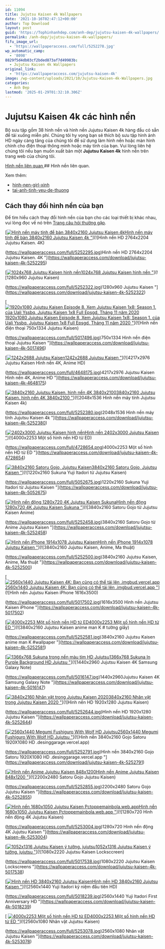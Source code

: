 ```yaml
---
id: 11094
title: Jujutsu Kaisen 4k Wallpapers
date: '2021-10-16T02:47:12+00:00'
author: Top Download
layout: post
guid: 'https://Tophinhanhdep.com/anh-dep/jujutsu-kaisen-4k-wallpapers/'
permalink: /anh-dep/jujutsu-kaisen-4k-wallpapers/
fifu_image_url:
  - 'https://wallpaperaccess.com/full/5252278.jpg'
wp_automatic_camp:
  - '8098'
8829f5d4db03cf2bded873af7d49983b:
  - Jujutsu Kaisen 4k Wallpapers
original_link:
  - 'https://wallpaperaccess.com/jujutsu-kaisen-4k'
image: /wp-content/uploads/2021/10/Jujutsu-Kaisen-4k-Wallpapers.jpg
categories:
  - Ảnh Đẹp
lastmod: '2025-01-29T01:32:10.306Z'
---
```

# Jujutsu Kaisen 4k các hình nền

Bộ sưu tập gồm 38 hình nền và hình nền Jujutsu Kaisen 4k hàng đầu có sẵn để tải xuống miễn phí. Chúng tôi hy vọng bạn sẽ thích bộ sưu tập hình ảnh HD ngày càng tăng của chúng tôi để sử dụng làm hình nền hoặc màn hình chính cho điện thoại thông minh hoặc máy tính của bạn. Vui lòng liên hệ chúng tôi nếu bạn muốn xuất bản một **Jujutsu Kaisen 4k** hình nền trên trang web của chúng tôi.

[Hình nền liên quan ](#related) ## Hình nền liên quan.

   
 Xem thêm:

   
- [hinh-nen-girl-xinh](https://tophinhanhdep.com/gai-xinh/hinh-nen-girl-xinh/)
- [tai-anh-tinh-yeu-de-thuong](https://tophinhanhdep.com/anh-tinh-yeu/tai-anh-tinh-yeu-de-thuong/)

## Cách thay đổi hình nền của bạn

Để tìm hiểu cách thay đổi hình nền của bạn cho các loại thiết bị khác nhau, vui lòng đọc về nó trên [Trang câu hỏi thường gặp](https://tophinhanhdep.com/faq/).

  
[[![Hình nền máy tính để bàn 3840x2160 Jujutsu Kaisen 4k](https://wallpaperaccess.com/full/5252278.jpg)Hình nền máy tính để bàn 3840x2160 Jujutsu Kaisen 4k "](https://wallpaperaccess.com/download/jujutsu-kaisen-4k-5252278)](![Hình nền HD 2764x2204 Jujutsu Kaisen.  4K)

(https://wallpaperaccess.com/full/5252295.jpg)Hình nền HD 2764x2204 Jujutsu Kaisen. 4K "](https://wallpaperaccess.com/download/jujutsu-kaisen-4k-5252295)

[[![1024x768 Jujutsu Kaisen hình nền](https://wallpaperaccess.com/full/4022283.jpg)1024x768 Jujutsu Kaisen hình nền "](https://wallpaperaccess.com/download/jujutsu-kaisen-4k-4022283)](![1280x960 Jujutsu Kaisen)

(https://wallpaperaccess.com/full/5252322.jpg)1280x960 Jujutsu Kaisen "](https://wallpaperaccess.com/download/jujutsu-kaisen-4k-5252322)

[[![1920x1080 Jujutsu Kaisen Episode 8. Xem Jujutsu Kaisen 1x8: Season 1. của Uali Yssbq.  Jujutsu Kaisen 1x8 Full Epsgd.  Tháng 11 năm 2020](https://wallpaperaccess.com/full/4648143.jpg)1920x1080 Jujutsu Kaisen Episode 8. Xem Jujutsu Kaisen 1x8: Season 1. của Uali Yssbq. Jujutsu Kaisen 1x8 Full Epsgd. Tháng 11 năm 2020 "](https://wallpaperaccess.com/download/jujutsu-kaisen-4k-4648143)](![Hình nền điện thoại 750x1334 Jujutsu Kaisen)

(https://wallpaperaccess.com/full/5017496.jpg)750x1334 Hình nền điện thoại Jujutsu Kaisen "](https://wallpaperaccess.com/download/jujutsu-kaisen-4k-5017496)

[[![1242x2688 Jujutsu Kaisen](https://wallpaperaccess.com/full/5017492.jpg)1242x2688 Jujutsu Kaisen "](https://wallpaperaccess.com/download/jujutsu-kaisen-4k-5017492)](![4217x2976 Jujutsu Kaisen Hình nền 4K, Anime HD)

(https://wallpaperaccess.com/full/4648175.jpg)4217x2976 Jujutsu Kaisen Hình nền 4K, Anime HD "](https://wallpaperaccess.com/download/jujutsu-kaisen-4k-4648175)

[[![3840x2160 Jujutsu Kaisen.  hình nền 4K 3840x2100](https://wallpaperaccess.com/full/5252361.jpg)3840x2160 Jujutsu Kaisen. hình nền 4K 3840x2100 "](https://wallpaperaccess.com/download/jujutsu-kaisen-4k-5252361)](![2048x1536 Hình nền máy tính Jujutsu Kaisen 4k)

(https://wallpaperaccess.com/full/5252380.jpg)2048x1536 Hình nền máy tính Jujutsu Kaisen 4k "](https://wallpaperaccess.com/download/jujutsu-kaisen-4k-5252380)

[[![2402x3000 Jujutsu Kaisen hình nền](https://wallpaperaccess.com/full/5018278.jpg)Hình nền 2402x3000 Jujutsu Kaisen "](https://wallpaperaccess.com/download/jujutsu-kaisen-4k-5018278)](![4000x2253 Một số hình nền HD từ ED)

(https://wallpaperaccess.com/full/4728654.png)4000x2253 Một số hình nền HD từ ED "](https://wallpaperaccess.com/download/jujutsu-kaisen-4k-4728654)

[[![3840x2160 Satoru Gojo, Jujutsu Kaisen](https://wallpaperaccess.com/full/5018268.jpg)3840x2160 Satoru Gojo, Jujutsu Kaisen "](https://wallpaperaccess.com/download/jujutsu-kaisen-4k-5018268)](![1220x2160 Sukuna Yuji Itadori từ Jujutsu Kaisen)

(https://wallpaperaccess.com/full/5052675.jpg)1220x2160 Sukuna Yuji Itadori từ Jujutsu Kaisen "](https://wallpaperaccess.com/download/jujutsu-kaisen-4k-5052675)

[[![Hình nền động 1280x720 4K Jujutsu Kaisen Sukuna](https://wallpaperaccess.com/full/5252455.jpg)Hình nền động 1280x720 4K Jujutsu Kaisen Sukuna "](https://wallpaperaccess.com/download/jujutsu-kaisen-4k-5252455)](![3840x2160 Satoru Gojo từ Jujutsu Kaisen Anime)

(https://wallpaperaccess.com/full/5252458.jpg)3840x2160 Satoru Gojo từ Anime Jujutsu Kaisen "](https://wallpaperaccess.com/download/jujutsu-kaisen-4k-5252458)

[[![Hình nền iPhone 1914x1078 Jujutsu Kaisen](https://wallpaperaccess.com/full/5252477.jpg)Hình nền iPhone 1914x1078 Jujutsu Kaisen "](https://wallpaperaccess.com/download/jujutsu-kaisen-4k-5252477)](![3840x2160 Jujutsu Kaisen, Anime, Ma thuật)

(https://wallpaperaccess.com/full/5252500.jpg)3840x2160 Jujutsu Kaisen, Anime, Ma thuật "](https://wallpaperaccess.com/download/jujutsu-kaisen-4k-5252500)

[[![2560x1440 Jujutsu Kaisen 4K: Bạn cũng có thể tải lên .imgbud.vercel.app](https://wallpaperaccess.com/full/5252572.jpg)2560x1440 Jujutsu Kaisen 4K: Bạn cũng có thể tải lên .imgbud.vercel.app "](https://wallpaperaccess.com/download/jujutsu-kaisen-4k-5252572)](![Hình nền Jujutsu Kaisen iPhone 1616x3500)

(https://wallpaperaccess.com/full/5017502.jpg)1616x3500 Hình nền Jujutsu Kaisen iPhone "](https://wallpaperaccess.com/download/jujutsu-kaisen-4k-5017502)

[[![4000x2253 Một số hình nền HD từ ED](https://wallpaperaccess.com/full/4648162.png)4000x2253 Một số hình nền HD từ ED "](https://wallpaperaccess.com/download/jujutsu-kaisen-4k-4648162)](![3840x2160 Jujutsu Kaisen anime man K # tường giấy)

(https://wallpaperaccess.com/full/5252581.jpg)3840x2160 Jujutsu Kaisen anime man K #wallpaper "](https://wallpaperaccess.com/download/jujutsu-kaisen-4k-5252581)

[[![1366x768 Sukuna trong nền màu tím HD Jujutsu](https://wallpaperaccess.com/full/5252588.jpg)1366x768 Sukuna In Purple Background HD Jujutsu "](https://wallpaperaccess.com/download/jujutsu-kaisen-4k-5252588)](![1440x2960 ​​Jujutsu Kaisen 4K Samsung Galaxy Note)

(https://wallpaperaccess.com/full/5016147.jpg)1440x2960 ​​Jujutsu Kaisen 4K Samsung Galaxy Note "](https://wallpaperaccess.com/download/jujutsu-kaisen-4k-5016147)

[[![3840x2160 Nhân vật trong Jujutsu Kaisen 2020](https://wallpaperaccess.com/full/5252633.jpg)3840x2160 Nhân vật trong Jujutsu Kaisen 2020 "](https://wallpaperaccess.com/download/jujutsu-kaisen-4k-5252633)](![Hình nền HD 1920x1280 Jujutsu Kaisen)

(https://wallpaperaccess.com/full/5252644.jpg)Hình nền HD 1920x1280 Jujutsu Kaisen "](https://wallpaperaccess.com/download/jujutsu-kaisen-4k-5252644)

[[![2560x1440 Megumi Fushiguro With Wolf HD Jujutsu](https://wallpaperaccess.com/full/5252694.jpg)2560x1440 Megumi Fushiguro With Wolf HD Jujutsu "](https://wallpaperaccess.com/download/jujutsu-kaisen-4k-5252694)](![Hình nền 3840x2160 Gojo Satoru 1920X1080 HD .desinggarage.vercel.app)

(https://wallpaperaccess.com/full/5252791.jpg)Hình nền 3840x2160 Gojo Satoru 1920X1080 HD .desinggarage.vercel.app "](https://wallpaperaccess.com/download/jujutsu-kaisen-4k-5252791)

[[![Hình nền Anime Jujutsu Kaisen 848x1200](https://wallpaperaccess.com/full/5252838.jpg)Hình nền Anime Jujutsu Kaisen 848x1200 "](https://wallpaperaccess.com/download/jujutsu-kaisen-4k-5252838)](![2200x2480 Satoru Gojo Jujutsu Kaisen)

(https://wallpaperaccess.com/full/5252855.jpg)2200x2480 Satoru Gojo Jujutsu Kaisen "](https://wallpaperaccess.com/download/jujutsu-kaisen-4k-5252855)

[[![Hình nền 1680x1050 Jujutsu Kaisen Pctoppemainbola.web.app](https://wallpaperaccess.com/full/5252925.jpg)Hình nền 1680x1050 Jujutsu Kaisen Pctoppemainbola.web.app "](https://wallpaperaccess.com/download/jujutsu-kaisen-4k-5252925)](![1280x720 Hình nền động 4K Jujutsu Kaisen)

(https://wallpaperaccess.com/full/5253004.jpg)1280x720 Hình nền động 4K Jujutsu Kaisen "](https://wallpaperaccess.com/download/jujutsu-kaisen-4k-5253004)

[[![1052x1316 Jujutsu Kaisen ý tưởng.  jujutsu](https://wallpaperaccess.com/full/5036193.jpg)1052x1316 Jujutsu Kaisen ý tưởng. jujutsu "](https://wallpaperaccess.com/download/jujutsu-kaisen-4k-5036193)](![1080x2220 Jujutsu Kaisen Locksccreen)

(https://wallpaperaccess.com/full/5017538.jpg)1080x2220 Jujutsu Kaisen Lockscreens "](https://wallpaperaccess.com/download/jujutsu-kaisen-4k-5017538)

[[![Hình nền HD 3840x2160 Jujutsu Kaisen](https://wallpaperaccess.com/full/5253014.jpg)Hình nền HD 3840x2160 Jujutsu Kaisen "](https://wallpaperaccess.com/download/jujutsu-kaisen-4k-5253014)](![2560x1440 Yuji Itadori kỷ niệm đầu tiên HD)

(https://wallpaperaccess.com/full/5018239.jpg)2560x1440 Yuji Itadori First Anniversary HD "](https://wallpaperaccess.com/download/jujutsu-kaisen-4k-5018239)

[ [![4000x2253 Một số hình nền HD từ ED](https://wallpaperaccess.com/full/5253075.png)4000x2253 Một số hình nền HD từ ED "](https://wallpaperaccess.com/download/jujutsu-kaisen-4k-5253075)](![2560x1080 Nhân vật Jujutsu Kaisen)

(https://wallpaperaccess.com/full/5253078.jpg)2560x1080 Nhân vật Jujutsu Kaisen "](https://wallpaperaccess.com/download/jujutsu-kaisen-4k-5253078)

